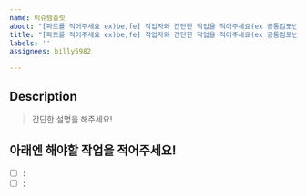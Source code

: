 ```yaml
---
name: 이슈템플릿
about: "[파트를 적어주세요 ex)be,fe] 작업자와 간단한 작업을 적어주세요(ex 공통컴포넌트 제작)"
title: "[파트를 적어주세요 ex)be,fe] 작업자와 간단한 작업을 적어주세요(ex 공통컴포넌트 제작)"
labels: ''
assignees: billy5982

---
```


## Description
> 간단한 설명을 해주세요!

## 아래엔 해야할 작업을 적어주세요!
- [ ] :
- [ ] :
